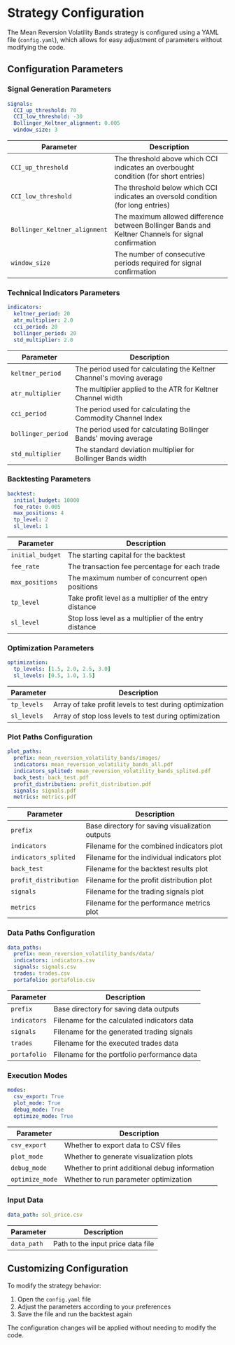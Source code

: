 # Strategy Configuration

The Mean Reversion Volatility Bands strategy is configured using a YAML file (`config.yaml`), which allows for easy adjustment of parameters without modifying the code.

## Configuration Parameters

### Signal Generation Parameters

```yaml
signals:
  CCI_up_threshold: 70
  CCI_low_threshold: -30
  Bollinger_Keltner_alignment: 0.005
  window_size: 3
```

| Parameter | Description |
|-----------|-------------|
| `CCI_up_threshold` | The threshold above which CCI indicates an overbought condition (for short entries) |
| `CCI_low_threshold` | The threshold below which CCI indicates an oversold condition (for long entries) |
| `Bollinger_Keltner_alignment` | The maximum allowed difference between Bollinger Bands and Keltner Channels for signal confirmation |
| `window_size` | The number of consecutive periods required for signal confirmation |

### Technical Indicators Parameters

```yaml
indicators:
  keltner_period: 20
  atr_multiplier: 2.0
  cci_period: 20
  bollinger_period: 20
  std_multiplier: 2.0
```

| Parameter | Description |
|-----------|-------------|
| `keltner_period` | The period used for calculating the Keltner Channel's moving average |
| `atr_multiplier` | The multiplier applied to the ATR for Keltner Channel width |
| `cci_period` | The period used for calculating the Commodity Channel Index |
| `bollinger_period` | The period used for calculating Bollinger Bands' moving average |
| `std_multiplier` | The standard deviation multiplier for Bollinger Bands width |

### Backtesting Parameters

```yaml
backtest:
  initial_budget: 10000
  fee_rate: 0.005
  max_positions: 4
  tp_level: 2
  sl_level: 1
```

| Parameter | Description |
|-----------|-------------|
| `initial_budget` | The starting capital for the backtest |
| `fee_rate` | The transaction fee percentage for each trade |
| `max_positions` | The maximum number of concurrent open positions |
| `tp_level` | Take profit level as a multiplier of the entry distance |
| `sl_level` | Stop loss level as a multiplier of the entry distance |

### Optimization Parameters

```yaml
optimization:
  tp_levels: [1.5, 2.0, 2.5, 3.0]
  sl_levels: [0.5, 1.0, 1.5]
```

| Parameter | Description |
|-----------|-------------|
| `tp_levels` | Array of take profit levels to test during optimization |
| `sl_levels` | Array of stop loss levels to test during optimization |

### Plot Paths Configuration

```yaml
plot_paths:
  prefix: mean_reversion_volatility_bands/images/
  indicators: mean_reversion_volatility_bands_all.pdf
  indicators_splited: mean_reversion_volatility_bands_splited.pdf
  back_test: back_test.pdf
  profit_distribution: profit_distribution.pdf
  signals: signals.pdf
  metrics: metrics.pdf
```

| Parameter | Description |
|-----------|-------------|
| `prefix` | Base directory for saving visualization outputs |
| `indicators` | Filename for the combined indicators plot |
| `indicators_splited` | Filename for the individual indicators plot |
| `back_test` | Filename for the backtest results plot |
| `profit_distribution` | Filename for the profit distribution plot |
| `signals` | Filename for the trading signals plot |
| `metrics` | Filename for the performance metrics plot |

### Data Paths Configuration

```yaml
data_paths:
  prefix: mean_reversion_volatility_bands/data/
  indicators: indicators.csv
  signals: signals.csv
  trades: trades.csv
  portafolio: portafolio.csv
```

| Parameter | Description |
|-----------|-------------|
| `prefix` | Base directory for saving data outputs |
| `indicators` | Filename for the calculated indicators data |
| `signals` | Filename for the generated trading signals |
| `trades` | Filename for the executed trades data |
| `portafolio` | Filename for the portfolio performance data |

### Execution Modes

```yaml
modes:
  csv_export: True
  plot_mode: True
  debug_mode: True
  optimize_mode: True
```

| Parameter | Description |
|-----------|-------------|
| `csv_export` | Whether to export data to CSV files |
| `plot_mode` | Whether to generate visualization plots |
| `debug_mode` | Whether to print additional debug information |
| `optimize_mode` | Whether to run parameter optimization |

### Input Data

```yaml
data_path: sol_price.csv
```

| Parameter | Description |
|-----------|-------------|
| `data_path` | Path to the input price data file |

## Customizing Configuration

To modify the strategy behavior:

1. Open the `config.yaml` file
2. Adjust the parameters according to your preferences
3. Save the file and run the backtest again

The configuration changes will be applied without needing to modify the code.